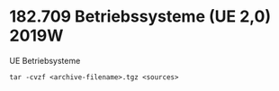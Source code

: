 # 182.709 Betriebssysteme (UE 2,0) 2019W
UE Betriebsysteme

`tar -cvzf <archive-filename>.tgz <sources>`

